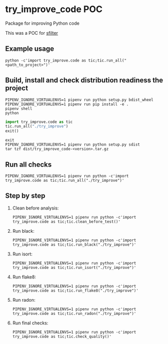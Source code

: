 # try_improve_code POC
Package for improving Python code

This was a POC for [sfilter](https://github.com/alex-d-bondarev/sfilter)

## Example usage
```shell
python -c'import try_improve.code as tic;tic.run_all("<path_to_project>")'
```

## Build, install and check distribution readiness the project
```shell
PIPENV_IGNORE_VIRTUALENVS=1 pipenv run python setup.py bdist_wheel
PIPENV_IGNORE_VIRTUALENVS=1 pipenv run pip install -e .
pipenv shell
python
```
```python
import try_improve.code as tic
tic.run_all("./try_improve")
exit()
```
```shell
exit
PIPENV_IGNORE_VIRTUALENVS=1 pipenv run python setup.py sdist
tar tzf dist/try_improve_code-<version>.tar.gz 
```


## Run all checks
```shell
PIPENV_IGNORE_VIRTUALENVS=1 pipenv run python -c'import try_improve.code as tic;tic.run_all("./try_improve")'
```

## Step by step

1. Clean before analysis:
    ```shell
    PIPENV_IGNORE_VIRTUALENVS=1 pipenv run python -c'import try_improve.code as tic;tic.clean_before_test()'
    ```
1. Run black:
    ```shell
    PIPENV_IGNORE_VIRTUALENVS=1 pipenv run python -c'import try_improve.code as tic;tic.run_black("./try_improve")'
    ```
1. Run isort:
    ```shell
    PIPENV_IGNORE_VIRTUALENVS=1 pipenv run python -c'import try_improve.code as tic;tic.run_isort("./try_improve")'
    ```
1. Run flake8:
    ```shell
    PIPENV_IGNORE_VIRTUALENVS=1 pipenv run python -c'import try_improve.code as tic;tic.run_flake8("./try_improve")'
    ```
1. Run radon:
    ```shell
    PIPENV_IGNORE_VIRTUALENVS=1 pipenv run python -c'import try_improve.code as tic;tic.run_radon("./try_improve")'
    ```
1. Run final checks:
    ```shell
    PIPENV_IGNORE_VIRTUALENVS=1 pipenv run python -c'import try_improve.code as tic;tic.check_quality()'
    ```

